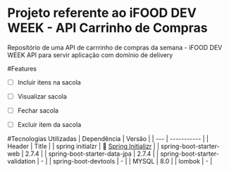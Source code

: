 # Projeto referente ao iFOOD DEV WEEK - API Carrinho de Compras

Reposítório de uma API de carrrinho de compras da semana - iFOOD DEV WEEK
API para servir aplicação com domínio de delivery

#Features
- [ ] Incluir itens na sacola
- [ ] Visualizar sacola
- [ ] Fechar sacola
- [ ] Excluir item da sacola


#Tecnologias Utilizadas
| Dependência | Versão |
| --- | ----------- |
| Header | Title |
| spring initialzr | :link: [Spring Initializr](https://start.spring.io/) |
| spring-boot-starter-web | 2.7.4 |
| spring-boot-starter-data-jpa | 2.7.4 |
| spring-boot-starter-validation | - |
| spring-boot-devtools | - |
| MYSQL | 8.0 |
| lombok | - |

